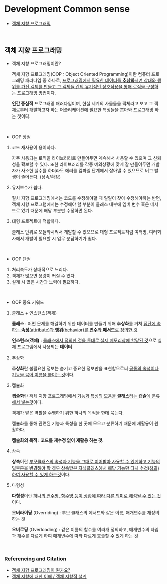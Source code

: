 
# Development Common sense

 - [객체 지향 프로그래밍](#객체지향프로그래밍)
</br>

## 객체 지향 프로그래밍

- 객체 지향 프로그래밍이란?

    객체 지향 프로그래밍(OOP : Object Oriented Programming)이란 컴퓨터 프로그래밍 패러다임 중 하나로, <u>프로그래밍에서 필요한 데이터를 **추상화**시켜 상태와 행위를 가진 객체를 만들고 그 객체들 간의 유기적인 상호작용을 통해 로직을 구성하는 프로그래밍 방법</u>이다.

    **인간 중심적** 프로그래밍 패러다임이며, 현실 세계의 사물들을 객체라고 보고 그 객체로부터 개발하고자 하는 어플리케이션에 필요한 특징들을 뽑아와 프로그래밍 하는 것이다.
</br>

- OOP 장점

1. 코드 재사용이 용이하다.

    자주 사용되는 로직을 라이브러리로 만들어두면 계속해서 사용할 수 있으며 그 신뢰성을 확보할 수 있다. 또한 라이브러리를 각종 예외상황에 맞게 잘 만들어두면 개발자가 사소한 실수를 하더라도 에러를 컴파일 단계에서 잡아낼 수 있으므로 버그 발생이 줄어든다. (상속/확장)

2. 유지보수가 쉽다.

    절차 지향 프로그래밍에서는 코드를 수정해야할 때 일일이 찾아 수정해야하는 반면, 객체 지향 프로그램에서는 수정해야 할 부분이 클래스 내부에 멤버 변수 혹은 메서드로 있기 때문에 해당 부분만 수정하면 된다.

3. 대형 프로젝트에 적합하다.

    클래스 단위로 모듈화시켜서 개발할 수 있으므로 대형 프로젝트처럼 여러명, 여러회사에서 개발이 필요할 시 업무 분담하기가 쉽다.
</br>

- OOP 단점

1. 처리속도가 상대적으로 느리다.
2. 객체가 많으면 용량이 커질 수 있다.
3. 설계 시 많은 시간과 노력이 필요하다.
</br>

- OOP 중요 키워드

1. 클래스 + 인스턴스(객체)

    **클래스** : 어떤 문제를 해결하기 위한 데이터를 만들기 위해 **추상화**를 거쳐 <u>집단에 속하는 **속성**(attribute)과 **행위**(behavior)를 **변수**와 **메서드**로 정의한 것</u>

    **인스턴스(객체)** : <u>클래스에서 정의한 것을 토대로 실제 메모리상에 할당된 것</u>으로 실제 프로그램에서 사용되는 **데이터**

2. 추상화

    **추상화**란 불필요한 정보는 숨기고 중요한 정보만을 표현함으로써 <u>공통의 속성이나 기능을 묶어 이름을 붙이는 것</u>이다.

3. 캡슐화

    **캡슐화**란 객체 지향 프로그래밍에서 <u>기능과 특성의 모음을 **클래스**라는 **캡슐**에 분류해서 넣는것</u>이다.
    
    객체가 맡은 역할을 수행하기 위한 하나의 목적을 한데 묶는다.

    캡슐화를 통해 관련된 기능과 특성을 한 곳에 모으고 분류하기 때문에 재활용이 원활하다.

    **캡술화의 목적 : 코드를 재수정 없이 재활용 하는 것.**

4. 상속

    **상속**이란 <u>부모클래스의 속성과 기능을 그대로 이어받아 사용할 수 있게하고 기능의 일부분을 변경해야 할 경우 상속받은 자식클래스에서 해당 기능만 다시 수정(정의)하여 사용할 수 있게 하는것</u>이다.

5. 다형성

    **다형성**이란 <u>하나의 변수명, 함수명 등이 상황에 따라 다른 의미로 해석될 수 있는 것</u>이다.

    **오버라이딩** (Overriding) : 부모 클래스의 메서드와 같은 이름, 매개변수를 재정의 하는 것

    **오버로딩** (Overloading) : 같은 이름의 함수를 여러개 정의하고, 매개변수의 타입과 개수를 다르게 하여 매개변수에 따라 다르게 호출할 수 있게 하는 것
</br>

### Referencing and Citation
- [객체 지향 프로그래밍이 뭔가요?](https://jeong-pro.tistory.com/95)
- [객체 지향에 대한 이해 / 객체 지향적 설계](https://asfirstalways.tistory.com/177)